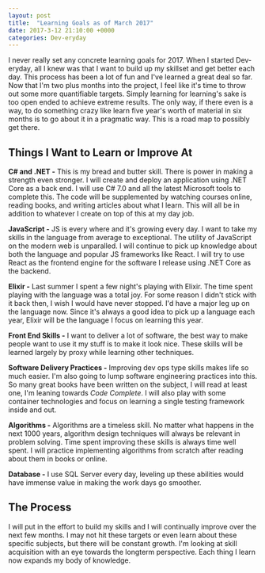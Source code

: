 ```yaml
---
layout: post
title:  "Learning Goals as of March 2017"
date: 2017-3-12 21:10:00 +0000
categories: Dev-eryday
---
```


I never really set any concrete learning goals for 2017. When I started Dev-eryday, all I knew was that I want to build up my skillset and get better each day. This process has been a lot of fun and I've learned a great deal so far. Now that I'm two plus months into the project, I feel like it's time to throw out some more quantifiable targets. Simply learning for learning's sake is too open ended to achieve extreme results. The only way, if there even is a way, to do something crazy like learn five year's worth of material in six months is to go about it in a pragmatic way. This is a road map to possibly get there.

Things I Want to Learn or Improve At
----------- 

**C# and .NET -** This is my bread and butter skill. There is power in making a strength even stronger. I will create and deploy an application using .NET Core as a back end. I will use C# 7.0 and all the latest Microsoft tools to complete this. The code will be supplemented by watching courses online, reading books, and writing articles about what I learn. This will all be in addition to whatever I create on top of this at my day job.

**JavaScript -** JS is every where and it's growing every day. I want to take my skills in the language from average to exceptional. The utility of JavaScript on the modern web is unparalled. I will continue to pick up knowledge about both the language and popular JS frameworks like React. I will try to use React as the frontend engine for the software I release using .NET Core as the backend.

**Elixir -** Last summer I spent a few night's playing with Elixir. The time spent playing with the language was a total joy. For some reason I didn't stick with it back then, I wish I would have never stopped. I'd have a major leg up on the language now. Since it's always a good idea to pick up a language each year, Elixir will be the language I focus on learning this year.

**Front End Skills -** I want to deliver a lot of software, the best way to make people want to use it my stuff is to make it look nice. These skills will be learned largely by proxy while learning other techniques.

**Software Delivery Practices -** Improving dev ops type skills makes life so much easier. I'm also going to lump software engineering practices into this. So many great books have been written on the subject, I will read at least one, I'm leaning towards *Code Complete*. I will also play with some container technologies and focus on learning a single testing framework inside and out.

**Algorithms -** Algorithms are a timeless skill. No matter what happens in the next 1000 years, algorithm design techniques will always be relevant in problem solving. Time spent improving these skills is always time well spent. I will practice implementing algorithms from scratch after reading about them in books or online. 

**Database -** I use SQL Server every day, leveling up these abilities would have immense value in making the work days go smoother.

The Process
------------
I will put in the effort to build my skills and I will continually improve over the next few months. I may not hit these targets or even learn about these specific subjects, but there will be constant growth. I'm looking at skill acquisition with an eye towards the longterm perspective. Each thing I learn now expands my body of knowledge. 
